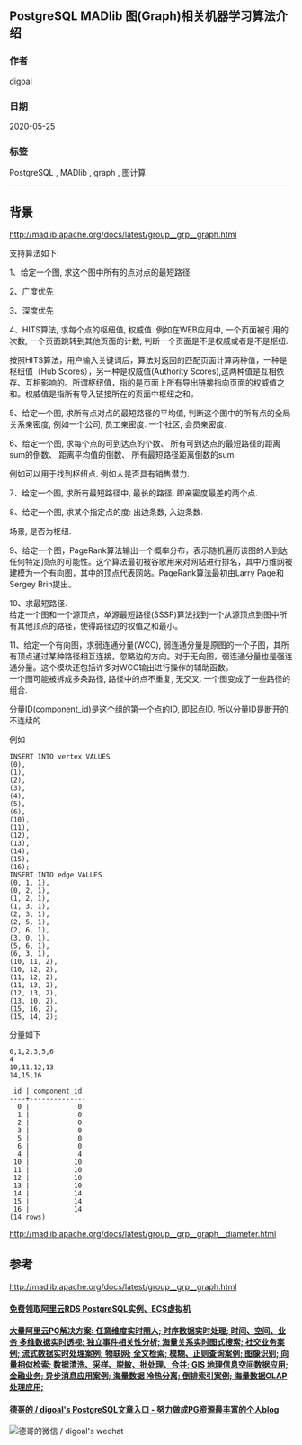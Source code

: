 ## PostgreSQL MADlib 图(Graph)相关机器学习算法介绍  
  
### 作者  
digoal  
  
### 日期  
2020-05-25  
  
### 标签  
PostgreSQL , MADlib , graph , 图计算   
  
----  
  
## 背景  
http://madlib.apache.org/docs/latest/group__grp__graph.html  
  
支持算法如下:  
  
1、给定一个图, 求这个图中所有的点对点的最短路径  
  
2、广度优先  
  
3、深度优先  
  
4、HITS算法, 求每个点的枢纽值, 权威值. 例如在WEB应用中, 一个页面被引用的次数, 一个页面跳转到其他页面的计数, 判断一个页面是不是权威或者是不是枢纽.   
  
按照HITS算法，用户输入关键词后，算法对返回的匹配页面计算两种值，一种是枢纽值（Hub Scores），另一种是权威值(Authority Scores),这两种值是互相依存、互相影响的。所谓枢纽值，指的是页面上所有导出链接指向页面的权威值之和。权威值是指所有导入链接所在的页面中枢纽之和。  
  
5、给定一个图, 求所有点对点的最短路径的平均值, 判断这个图中的所有点的全局关系亲密度,   例如一个公司, 员工亲密度. 一个社区, 会员亲密度.     
  
6、给定一个图, 求每个点的可到达点的个数、 所有可到达点的最短路径的距离sum的倒数、 距离平均值的倒数、 所有最短路径距离倒数的sum.    
  
例如可以用于找到枢纽点. 例如人是否具有销售潜力.    
  
7、给定一个图, 求所有最短路径中, 最长的路径. 即亲密度最差的两个点.   
  
8、给定一个图, 求某个指定点的度: 出边条数, 入边条数.   
  
场景, 是否为枢纽.   
  
9、给定一个图，PageRank算法输出一个概率分布，表示随机遍历该图的人到达任何特定顶点的可能性。这个算法最初被谷歌用来对网站进行排名，其中万维网被建模为一个有向图，其中的顶点代表网站。PageRank算法最初由Larry Page和Sergey Brin提出。  
  
10、求最短路径.   
给定一个图和一个源顶点，单源最短路径(SSSP)算法找到一个从源顶点到图中所有其他顶点的路径，使得路径边的权值之和最小。  
  
  
11、给定一个有向图，求弱连通分量(WCC), 弱连通分量是原图的一个子图，其所有顶点通过某种路径相互连接，忽略边的方向。对于无向图，弱连通分量也是强连通分量。这个模块还包括许多对WCC输出进行操作的辅助函数。  
一个图可能被拆成多条路径, 路径中的点不重复, 无交叉. 一个图变成了一些路径的组合.   
  
分量ID(component_id)是这个组的第一个点的ID, 即起点ID. 所以分量ID是断开的, 不连续的.   
  
例如  
  
```  
INSERT INTO vertex VALUES  
(0),  
(1),  
(2),  
(3),  
(4),  
(5),  
(6),  
(10),  
(11),  
(12),  
(13),  
(14),  
(15),  
(16);  
INSERT INTO edge VALUES  
(0, 1, 1),  
(0, 2, 1),  
(1, 2, 1),  
(1, 3, 1),  
(2, 3, 1),  
(2, 5, 1),  
(2, 6, 1),  
(3, 0, 1),  
(5, 6, 1),  
(6, 3, 1),  
(10, 11, 2),  
(10, 12, 2),  
(11, 12, 2),  
(11, 13, 2),  
(12, 13, 2),  
(13, 10, 2),  
(15, 16, 2),  
(15, 14, 2);  
```  
  
分量如下  
  
```  
0,1,2,3,5,6  
4  
10,11,12,13  
14,15,16  
```  
  
```  
 id | component_id  
----+--------------  
  0 |            0  
  1 |            0  
  2 |            0  
  3 |            0  
  5 |            0  
  6 |            0  
  4 |            4  
 10 |           10  
 11 |           10  
 12 |           10  
 13 |           10  
 14 |           14  
 15 |           14  
 16 |           14  
(14 rows)  
```  
  
http://madlib.apache.org/docs/latest/group__grp__graph__diameter.html  
  
## 参考  
http://madlib.apache.org/docs/latest/group__grp__graph.html  
    
  
  
  
  
  
  
  
  
  
  
  
  
  
  
  
  
  
  
#### [免费领取阿里云RDS PostgreSQL实例、ECS虚拟机](https://www.aliyun.com/database/postgresqlactivity "57258f76c37864c6e6d23383d05714ea")
  
  
#### [大量阿里云PG解决方案: 任意维度实时圈人; 时序数据实时处理; 时间、空间、业务 多维数据实时透视; 独立事件相关性分析; 海量关系实时图式搜索; 社交业务案例; 流式数据实时处理案例; 物联网; 全文检索; 模糊、正则查询案例; 图像识别; 向量相似检索; 数据清洗、采样、脱敏、批处理、合并; GIS 地理信息空间数据应用; 金融业务; 异步消息应用案例; 海量数据 冷热分离; 倒排索引案例; 海量数据OLAP处理应用;](https://yq.aliyun.com/topic/118 "40cff096e9ed7122c512b35d8561d9c8")
  
  
#### [德哥的 / digoal's PostgreSQL文章入口 - 努力做成PG资源最丰富的个人blog](https://github.com/digoal/blog/blob/master/README.md "22709685feb7cab07d30f30387f0a9ae")
  
  
![德哥的微信 / digoal's wechat](../pic/digoal_weixin.jpg "f7ad92eeba24523fd47a6e1a0e691b59")
  
